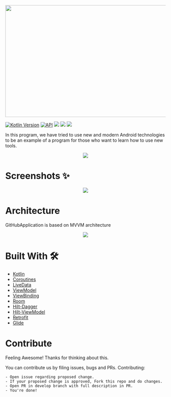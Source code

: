 
<p align="center">
<img src="https://raw.github.com/faramarzaf/GitHubApplication/master/screenshots/name.png" width=1000 height=350 />
</p>


[![Kotlin Version](https://img.shields.io/badge/kotlin-1.3.72-blue.svg)](https://kotlinlang.org)
[![API](https://img.shields.io/badge/API-21%2B-brightgreen.svg?style=flat)](https://android-arsenal.com/api?level=21)
![](https://img.shields.io/github/languages/count/faramarzaf/GitHubApplication.svg)
![](https://img.shields.io/github/repo-size/faramarzaf/GitHubApplication.svg)
![](https://img.shields.io/github/last-commit/faramarzaf/GitHubApplication.svg)


In this program, we have tried to use new and modern Android technologies to be an example of a program for those who want to learn how to use new tools. 

<p align="center">
<img src="https://raw.github.com/faramarzaf/GitHubApplication/master/screenshots/GitHubApplication.png" />
</p>


# Screenshots ✨

<p align="center">
<img src="https://raw.github.com/faramarzaf/GitHubApplication/master/screenshots/poster1a.png" />
</p>



# Architecture  

GitHubApplication is based on MVVM architecture 
<p align="center">
<img src="https://raw.github.com/faramarzaf/GitHubApplication/master/screenshots/arch.png" />
</p>

# Built With 🛠
- [Kotlin](https://kotlinlang.org/)
- [Coroutines](https://kotlinlang.org/docs/reference/coroutines-overview.html)
- [LiveData](https://developer.android.com/topic/libraries/architecture/livedata)
- [ViewModel](https://developer.android.com/topic/libraries/architecture/viewmodel) 
- [ViewBinding](https://developer.android.com/topic/libraries/view-binding)
- [Room](https://developer.android.com/topic/libraries/architecture/room)
- [Hilt-Dagger](https://dagger.dev/hilt/)
- [Hilt-ViewModel](https://developer.android.com/training/dependency-injection/hilt-jetpack)
- [Retrofit](https://square.github.io/retrofit/)
- [Glide](https://github.com/bumptech/glide)



# Contribute  

Feeling Awesome! Thanks for thinking about this.

You can contribute us by filing issues, bugs and PRs.
Contributing:

    - Open issue regarding proposed change.
    - If your proposed change is approved, Fork this repo and do changes.
    - Open PR in develop branch with full description in PR.
    - You're done!
